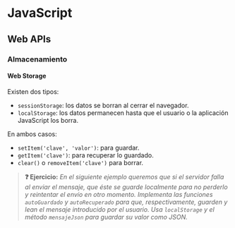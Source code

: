 # JavaScript
## Web APIs

### Almacenamiento

#### Web Storage

Existen dos tipos:

- `sessionStorage`: los datos se borran al cerrar el navegador.
- `localStorage`: los datos permanecen hasta que el usuario o la aplicación JavaScript los borra.

En ambos casos:

- `setItem('clave', 'valor')`: para guardar.
- `getItem('clave')`: para recuperar lo guardado.
- `clear()` o `removeItem('clave')` para borrar.

> **❓ Ejercicio:** _En el siguiente ejemplo queremos que si el servidor falla al enviar el mensaje, que éste se guarde localmente para no perderlo y reintentar el envío en otro momento. Implementa las funciones `autoGuardado` y `autoRecuperado` para que, respectivamente, guarden y lean el mensaje introducido por el usuario. Usa `localStorage` y el método `mensajeJson` para guardar su valor como JSON._

<div class="codepen" data-height="350" data-theme-id="light" data-default-tab="js,result" data-editable="true" style="opacity:0" data-prefill='{"stylesheets":["https://cdn.jsdelivr.net/npm/bootstrap@5.3.0-alpha1/dist/css/bootstrap.min.css","https://cdn.jsdelivr.net/npm/bootstrap-icons@1.10.3/font/bootstrap-icons.css"]}'>
  <pre data-lang="html">&lt;form id="formulario" class="row g-3" novalidate>
  &lt;div class="col-12">
    &lt;label for="titulo" class="form-label">Título&lt;/label>
    &lt;input type="text" class="form-control" id="titulo" name="titulo" required>
    &lt;div class="invalid-feedback">
      El título es obligatorio
    &lt;/div>
  &lt;/div>
  &lt;div class="col-12">
    &lt;label for="cuerpo" class="form-label">Cuerpo&lt;/label>
    &lt;textarea class="form-control" id="cuerpo" name="cuerpo" rows="3" required>&lt;/textarea>
    &lt;div class="invalid-feedback">
      El texto del cuerpo es obligatorio
    &lt;/div>
  &lt;/div>
  &lt;div class="col-auto">
    &lt;button id="enviar" class="btn btn-primary" type="submit">Enviar&lt;/button>
  &lt;/div>
  &lt;div id="estado" class="col-8 align-self-center text-muted">&lt;/div>
&lt;/form></pre>
  <pre data-lang="css">html { font-size: 60%; padding: 2rem; }</pre>
  <pre data-lang="js">// Servidor mensajes (500 falla, 200 funciona):
const servidorUrl = 'https://httpstat.us/500';
// Elementos a manipular
const titulo = document.getElementById('titulo');
const cuerpo = document.getElementById('cuerpo');
// EJERCICIO: funcionalidad de guardado en el local storage
const autoGuardado = () => {};
const autoRecuperado = () => {};
titulo.onchange = autoGuardado;
cuerpo.onchange = autoGuardado;
window.onload = function() {
  const mensaje = autoRecuperado() || {};
  titulo.value = mensaje.titulo || '';
  cuerpo.value = mensaje.cuerpo || '';
}
const mensajeJson = 
  () => `{"titulo":"${titulo.value}","cuerpo":"${cuerpo.value}"}`;
// Funcionalidad de envío
const enviar = document.getElementById('enviar');
const estado = document.getElementById('estado');
const formulario = document.getElementById('formulario');
formulario.onsubmit = function(e) {
  estado.innerHTML = '';
  formulario.classList.add('was-validated');
  formulario.checkValidity() && enviarPeticion();
  return false;
}
const enviarPeticion = async function() {
  enviar.innerHTML = 
    '&lt;div class="spinner-border spinner-border-sm">&lt;/div> Enviando';
  enviar.disabled = true;
  try {
    const respuesta = await fetch(
      servidorUrl + '?' + new URLSearchParams({sleep: 1000}), 
      { method: 'POST', body: mensajeJson() }
    );
    if (respuesta.ok) { exito(); } else { fallo(); }
  } catch(error) {
    fallo();
  } finally {
    enviar.textContent = 'Enviar';
    enviar.disabled = false;
    formulario.classList.remove('was-validated');
  }
}
const exito = function() {
  localStorage.clear();
  formulario.reset();
  estado.innerHTML = 
    '&lt;i class="bi bi-send-check">&lt;/i> ¡Mensaje enviado!';
}
const fallo = function() {
  estado.innerHTML = 
    '&lt;i class="bi bi-send-exclamation">&lt;/i> Fallo al enviar.';
}
</pre></div>

